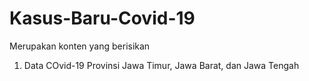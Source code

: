 # Kasus-Baru-Covid-19
Merupakan konten yang berisikan
1. Data COvid-19 Provinsi Jawa Timur, Jawa Barat, dan Jawa Tengah
